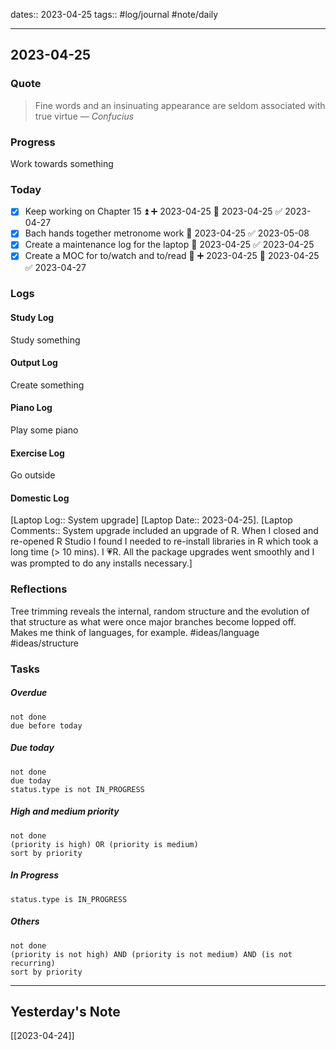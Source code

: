 dates:: 2023-04-25
tags:: #log/journal #note/daily 

---
## 2023-04-25

### Quote

> Fine words and an insinuating appearance are seldom associated with true virtue
> — <cite>Confucius</cite>


### Progress

Work towards something

### Today

- [x] Keep working on Chapter 15 ⏫ ➕ 2023-04-25 🛫 2023-04-25 ✅ 2023-04-27
- [x] Bach hands together metronome work 🛫 2023-04-25 ✅ 2023-05-08
- [x] Create a maintenance log for the laptop 🛫 2023-04-25 ✅ 2023-04-25
- [x] Create a MOC for to/watch and to/read 🔼 ➕ 2023-04-25 🛫 2023-04-25 ✅ 2023-04-27

### Logs

#### Study Log

Study something

#### Output Log

Create something

#### Piano Log

Play some piano

#### Exercise Log

Go outside

#### Domestic Log

[Laptop Log:: System upgrade]  [Laptop Date:: 2023-04-25]. [Laptop Comments:: System upgrade included an upgrade of R. When I closed and re-opened R Studio I found I needed to re-install libraries in R which took a long time (> 10 mins). I 💗R. All the package upgrades went smoothly and I was prompted to do any installs necessary.]


### Reflections

Tree trimming reveals the internal, random structure and the evolution of that structure as what were once major branches become lopped off. Makes me think of languages, for example. #ideas/language #ideas/structure 

### Tasks

##### Overdue

```tasks
not done
due before today
```


##### Due today

```tasks
not done
due today
status.type is not IN_PROGRESS
```

##### High and medium priority

```tasks
not done
(priority is high) OR (priority is medium)
sort by priority
```

##### In Progress

```tasks
status.type is IN_PROGRESS
```

##### Others


```tasks
not done
(priority is not high) AND (priority is not medium) AND (is not recurring)
sort by priority
```


---
## Yesterday's Note

[[2023-04-24]]


